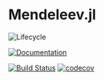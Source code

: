 # Mendeleev.jl


![Lifecycle](https://img.shields.io/badge/lifecycle-maturing-blue.svg)
<!--![Lifecycle](https://img.shields.io/badge/lifecycle-experimental-orange.svg)
![Lifecycle](https://img.shields.io/badge/lifecycle-stable-green.svg)
![Lifecycle](https://img.shields.io/badge/lifecycle-retired-orange.svg)
![Lifecycle](https://img.shields.io/badge/lifecycle-archived-red.svg)
![Lifecycle](https://img.shields.io/badge/lifecycle-dormant-blue.svg) -->
[![Documentation](https://img.shields.io/badge/docs-stable-blue.svg)](https://Eben60.github.io/Mendeleev.jl)
<!--[![Build Status](https://travis-ci.com/Eben60/Mendeleev.jl.svg?branch=master)](https://travis-ci.com/Eben60/Mendeleev.jl)

[![codecov.io](http://codecov.io/github/Eben60/Mendeleev.jl/coverage.svg?branch=main](http://codecov.io/github/Eben60/Mendeleev.jl?branch=main)

[![][[ci-img]](https://github.com/Eben60/Mendeleev.jl/workflows/CI/badge.svg)][[ci-url](https://github.com/Eben60/Mendeleev.jl/actions?workflow=CI)]
-->

[![Build Status](https://github.com/Eben60/Mendeleev.jl/workflows/CI/badge.svg)](https://github.com/Eben60/Mendeleev.jl/actions?query=workflow%3ACI)
[![codecov](https://codecov.io/gh/Eben60/Mendeleev.jl/branch/main/graph/badge.svg)](https://codecov.io/gh/Eben60/Mendeleev.jl)
